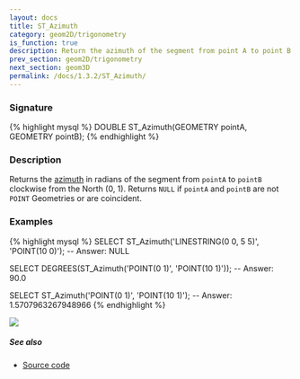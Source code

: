 ```yaml
---
layout: docs
title: ST_Azimuth
category: geom2D/trigonometry
is_function: true
description: Return the azimuth of the segment from point A to point B
prev_section: geom2D/trigonometry
next_section: geom3D
permalink: /docs/1.3.2/ST_Azimuth/
---
```


### Signature

{% highlight mysql %}
DOUBLE ST_Azimuth(GEOMETRY pointA, GEOMETRY pointB);
{% endhighlight %}

### Description

Returns the [azimuth][wiki] in radians of the segment from `pointA` to
`pointB` clockwise from the North (0, 1).
Returns `NULL` if `pointA` and `pointB` are not `POINT` Geometries
or are coincident.

### Examples

{% highlight mysql %}
SELECT ST_Azimuth('LINESTRING(0 0, 5 5)', 'POINT(10 0)');
-- Answer: NULL

SELECT DEGREES(ST_Azimuth('POINT(0 1)', 'POINT(10 1)'));
-- Answer: 90.0

SELECT ST_Azimuth('POINT(0 1)', 'POINT(10 1)');
-- Answer: 1.5707963267948966
{% endhighlight %}

<img class="displayed" src="../ST_Azimuth_1.png"/>

##### See also

* <a href="https://github.com/orbisgis/h2gis/blob/master/h2gis-functions/src/main/java/org/h2gis/functions/spatial/trigonometry/ST_Azimuth.java" target="_blank">Source code</a>

[wiki]: http://en.wikipedia.org/wiki/Azimuth
